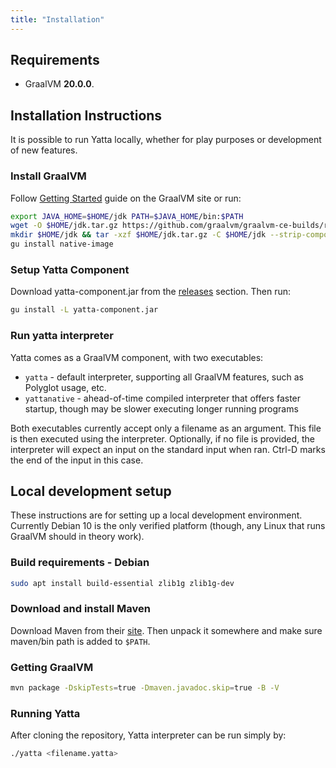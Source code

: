 ```yaml
---
title: "Installation"
---
```


## Requirements
* GraalVM **20.0.0**.

## Installation Instructions
It is possible to run Yatta locally, whether for play purposes or development of new features.

### Install GraalVM
Follow [Getting Started](https://www.graalvm.org/getting-started/) guide on the GraalVM site or run:

```bash
export JAVA_HOME=$HOME/jdk PATH=$JAVA_HOME/bin:$PATH
wget -O $HOME/jdk.tar.gz https://github.com/graalvm/graalvm-ce-builds/releases/download/vm-20.0.0/graalvm-ce-java11-linux-amd64-20.0.0.tar.gz
mkdir $HOME/jdk && tar -xzf $HOME/jdk.tar.gz -C $HOME/jdk --strip-components=1
gu install native-image
```

### Setup Yatta Component
Download yatta-component.jar from the [releases](https://github.com/yatta-lang/yatta/releases) section. Then run:

```bash
gu install -L yatta-component.jar
```

### Run yatta interpreter
Yatta comes as a GraalVM component, with two executables:
* `yatta` - default interpreter, supporting all GraalVM features, such as Polyglot usage, etc.
* `yattanative` - ahead-of-time compiled interpreter that offers faster startup, though may be slower executing longer running programs

Both executables currently accept only a filename as an argument. This file is then executed using the interpreter.
Optionally, if no file is provided, the interpreter will expect an input on the standard input when ran. Ctrl-D marks the end of the input in this case.

## Local development setup
These instructions are for setting up a local development environment. Currently Debian 10 is the only verified platform (though, any Linux that runs GraalVM should in theory work).

### Build requirements - Debian
```bash
sudo apt install build-essential zlib1g zlib1g-dev 
```

### Download and install Maven
Download Maven from their [site](https://maven.apache.org/download.cgi). Then unpack it somewhere and make sure maven/bin path is added to `$PATH`.

### Getting GraalVM
```bash
mvn package -DskipTests=true -Dmaven.javadoc.skip=true -B -V
```

### Running Yatta
After cloning the repository, Yatta interpreter can be run simply by:
```bash
./yatta <filename.yatta>
```
